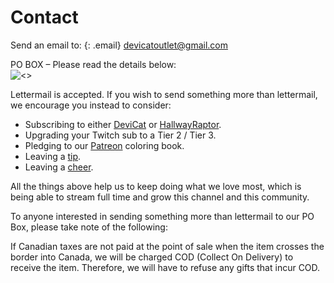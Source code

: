 # Contact

Send an email to:
{: .email}
[devicatoutlet@gmail.com](mailto:devicatoutlet@gmail.com)

PO BOX – Please read the details below:<br>
![<<address hidden in image to make it harder for bots>>](https://static-cdn.jtvnw.net/jtv_user_pictures/panel-54212603-image-2f8be3ea-dbe3-429b-83fb-f4f7d99184b6)

Lettermail is accepted. If you wish to send something more than
lettermail, we encourage you instead to consider:

* Subscribing to either [DeviCat](https://go.twitch.tv/subs/devicat) or
  [HallwayRaptor](https://go.twitch.tv/subs/hallwayraptor).
* Upgrading your Twitch sub to a Tier 2 / Tier 3.
* Pledging to our [Patreon](https://patreon.com/devicatoutlet) coloring book.
* Leaving a [tip](https://streamlabs.com/devicat).
* Leaving a [cheer](https://help.twitch.tv/customer/en/portal/articles/2449458).

All the things above help us to keep doing what we love most, which is being
able to stream full time and grow this channel and this community.

To anyone interested in sending something more than lettermail to our PO Box,
please take note of the following:

If Canadian taxes are not paid at the point of sale when the item crosses the
border into Canada, we will be charged COD (Collect On Delivery) to receive
the item. Therefore, we will have to refuse any gifts that incur COD.
